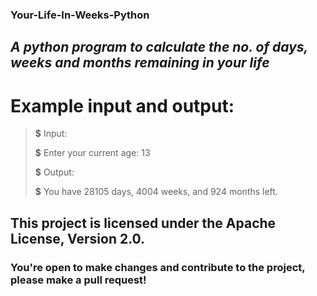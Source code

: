 ### Your-Life-In-Weeks-Python

## *A python program to calculate the no. of days, weeks and months remaining in your life*

# Example input and output:

> **$** Input:
>
> **$** Enter your current age: 13
>
> **$** Output: 
>
> **$** You have 28105 days, 4004 weeks, and 924 months left.

## This project is licensed under the Apache License, Version 2.0. 
### You're open to make changes and contribute to the project, please make a pull request!